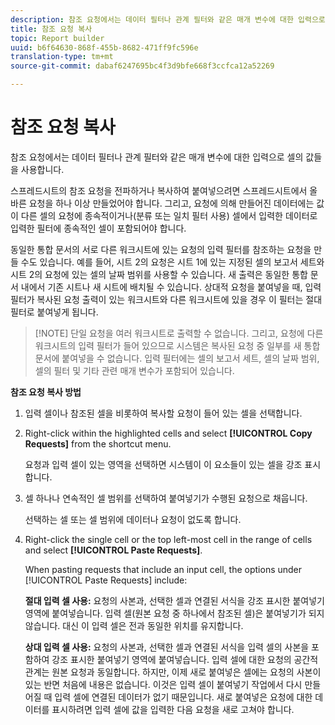```yaml
---
description: 참조 요청에서는 데이터 필터나 관계 필터와 같은 매개 변수에 대한 입력으로 셀의 값들을 사용합니다.
title: 참조 요청 복사
topic: Report builder
uuid: b6f64630-868f-455b-8682-471ff9fc596e
translation-type: tm+mt
source-git-commit: dabaf6247695bc4f3d9bfe668f3ccfca12a52269

---
```



# 참조 요청 복사

참조 요청에서는 데이터 필터나 관계 필터와 같은 매개 변수에 대한 입력으로 셀의 값들을 사용합니다.

스프레드시트의 참조 요청을 전파하거나 복사하여 붙여넣으려면 스프레드시트에서 올바른 요청을 하나 이상 만들었어야 합니다. 그리고, 요청에 의해 만들어진 데이터에는 값이 다른 셀의 요청에 종속적이거나(분류 또는 일치 필터 사용) 셀에서 입력한 데이터로 입력한 필터에 종속적인 셀이 포함되어야 합니다.

동일한 통합 문서의 서로 다른 워크시트에 있는 요청의 입력 필터를 참조하는 요청을 만들 수도 있습니다. 예를 들어, 시트 2의 요청은 시트 1에 있는 지정된 셀의 보고서 세트와 시트 2의 요청에 있는 셀의 날짜 범위를 사용할 수 있습니다. 새 출력은 동일한 통합 문서 내에서 기존 시트나 새 시트에 배치될 수 있습니다. 상대적 요청을 붙여넣을 때, 입력 필터가 복사된 요청 출력이 있는 워크시트와 다른 워크시트에 있을 경우 이 필터는 절대 필터로 붙여넣게 됩니다.

>[!NOTE] 단일 요청을 여러 워크시트로 출력할 수 없습니다. 그리고, 요청에 다른 워크시트의 입력 필터가 들어 있으므로 시스템은 복사된 요청 중 일부를 새 통합 문서에 붙여넣을 수 없습니다. 입력 필터에는 셀의 보고서 세트, 셀의 날짜 범위, 셀의 필터 및 기타 관련 매개 변수가 포함되어 있습니다.

**참조 요청 복사 방법**

1. 입력 셀이나 참조된 셀을 비롯하여 복사할 요청이 들어 있는 셀을 선택합니다.
1. Right-click within the highlighted cells and select **[!UICONTROL Copy Requests]** from the shortcut menu.

   요청과 입력 셀이 있는 영역을 선택하면 시스템이 이 요소들이 있는 셀을 강조 표시합니다.
1. 셀 하나나 연속적인 셀 범위를 선택하여 붙여넣기가 수행된 요청으로 채웁니다.

   선택하는 셀 또는 셀 범위에 데이터나 요청이 없도록 합니다.
1. Right-click the single cell or the top left-most cell in the range of cells and select **[!UICONTROL Paste Requests]**.

   When pasting requests that include an input cell, the options under [!UICONTROL Paste Requests] include:

   **절대 입력 셀 사용:** 요청의 사본과, 선택한 셀과 연결된 서식을 강조 표시한 붙여넣기 영역에 붙여넣습니다. 입력 셀(원본 요청 중 하나에서 참조된 셀)은 붙여넣기가 되지 않습니다. 대신 이 입력 셀은 전과 동일한 위치를 유지합니다.

   **상대 입력 셀 사용:** 요청의 사본과, 선택한 셀과 연결된 서식을 입력 셀의 사본을 포함하여 강조 표시한 붙여넣기 영역에 붙여넣습니다. 입력 셀에 대한 요청의 공간적 관계는 원본 요청과 동일합니다. 하지만, 이제 새로 붙여넣은 셀에는 요청의 사본이 있는 반면 처음에 내용은 없습니다. 이것은 입력 셀이 붙여넣기 작업에서 다시 만들어질 때 입력 셀에 연결된 데이터가 없기 때문입니다. 새로 붙여넣은 요청에 대한 데이터를 표시하려면 입력 셀에 값을 입력한 다음 요청을 새로 고쳐야 합니다.
